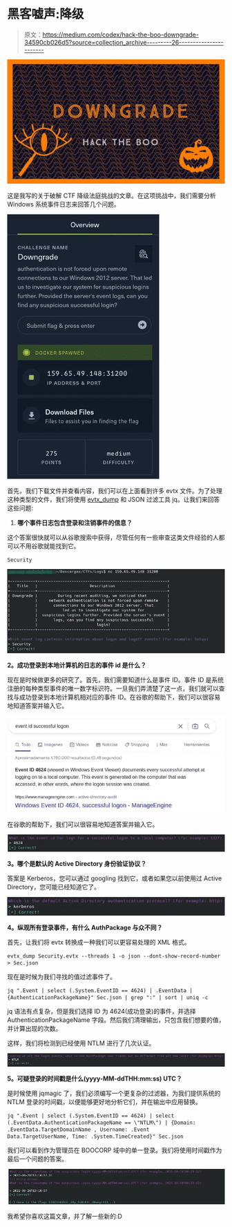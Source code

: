 # 黑客嘘声:降级

> 原文：<https://medium.com/codex/hack-the-boo-downgrade-34590cb026d5?source=collection_archive---------26----------------------->

![](img/1a0575d5dede71efddb992af1e596b2f.png)

这是我写的关于破解 CTF 降级法庭挑战的文章。在这项挑战中，我们需要分析 Windows 系统事件日志来回答几个问题。

![](img/26432a678e0b9e40990303379be6b603.png)

首先，我们下载文件并查看内容，我们可以在上面看到许多 evtx 文件。为了处理这种类型的文件，我们将使用 [evtx_dump](https://github.com/omerbenamram/evtx) 和 JSON 过滤工具 jq。让我们来回答这些问题:

1.  **哪个事件日志包含登录和注销事件的信息？**

这个答案很快就可以从谷歌搜索中获得，尽管任何有一些审查这类文件经验的人都可以不用谷歌就能找到它。

```
Security
```

![](img/12087b89b9c379ef99273c89c37e7d35.png)

**2。成功登录到本地计算机的日志的事件 id 是什么？**

现在是时候做更多的研究了。首先，我们需要知道什么是事件 ID。事件 ID 是系统注册的每种类型事件的唯一数字标识符。一旦我们弄清楚了这一点，我们就可以查找与成功登录到本地计算机相对应的事件 ID。在谷歌的帮助下，我们可以很容易地知道答案并输入它。

![](img/0969ca10a2d14e066f91de215981b68f.png)

在谷歌的帮助下，我们可以很容易地知道答案并输入它。

![](img/562dea6d0a6bc3bb210dd5cdf6eddfc6.png)

**3。哪个是默认的 Active Directory 身份验证协议？**

答案是 Kerberos，您可以通过 googling 找到它，或者如果您以前使用过 Active Directory，您可能已经知道它了。

![](img/535d135ebd6633c36f1b3db72e1cfc25.png)

**4。纵观所有登录事件，有什么 AuthPackage 与众不同？**

首先，让我们将 evtx 转换成一种我们可以更容易处理的 XML 格式。

```
evtx_dump Security.evtx --threads 1 -o json --dont-show-record-number > Sec.json
```

现在是时候为我们寻找的值过滤事件了。

```
jq ".Event | select (.System.EventID == 4624) | .EventData | {AuthenticationPackageName}" Sec.json | grep ":" | sort | uniq -c
```

jq 语法有点复杂，但是我们选择 ID 为 4624(成功登录)的事件，并选择 AuthenticationPackageName 字段。然后我们清理输出，只包含我们想要的值，并计算出现的次数。

这样，我们将检测到已经使用 NTLM 进行了几次认证。

![](img/44dd32b7d64790edbd852f542490a6bd.png)

**5。可疑登录的时间戳是什么(yyyy-MM-ddTHH:mm:ss) UTC？**

是时候使用 jqmagic 了，我们必须编写一个更复杂的过滤器，为我们提供系统的 NTLM 登录的时间戳，以便能够更好地分析它们，并在输出中应用替换。

```
jq ".Event | select (.System.EventID == 4624) | select (.EventData.AuthenticationPackageName == \"NTLM\") | {Domain: .EventData.TargetDomainName , Username: .Event
Data.TargetUserName, Time: .System.TimeCreated}" Sec.json
```

我们可以看到作为管理员在 BOOCORP 域中的单一登录。我们将使用时间戳作为最后一个问题的答案。

![](img/04e26f55fbf4e1f7e7cb1c244b8cd829.png)

我希望你喜欢这篇文章，并了解一些新的:D